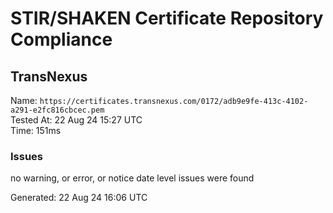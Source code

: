 # STIR/SHAKEN Certificate Repository Compliance

## TransNexus

Name: `https://certificates.transnexus.com/0172/adb9e9fe-413c-4102-a291-e2fc816cbcec.pem`\
Tested At: 22 Aug 24 15:27 UTC\
Time: 151ms

### Issues

no warning, or error, or notice date level issues were found

Generated: 22 Aug 24 16:06 UTC